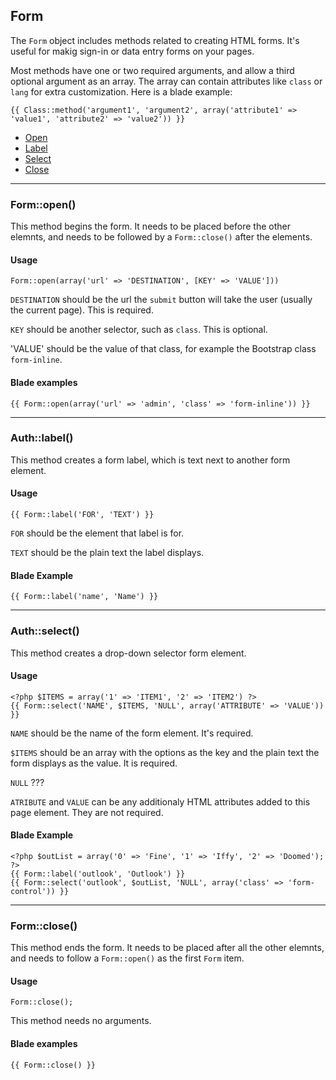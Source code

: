 ## Form

The `Form` object includes methods related to creating HTML forms. It's useful for makig sign-in or data entry forms on your pages.

Most methods have one or two required arguments, and allow a third optional argument as an array. The array can contain attributes like `class` or `lang` for extra customization. Here is a blade example:

    {{ Class::method('argument1', 'argument2', array('attribute1' => 'value1', 'attribute2' => 'value2')) }}

- [Open](#open)
- [Label](#lable)
- [Select](#select)
- [Close](#close)

___

<a name="open"></a>

### Form::open()

This method begins the form. It needs to be placed before the other elemnts, and needs to be followed by a `Form::close()` after the elements.

#### Usage

    Form::open(array('url' => 'DESTINATION', [KEY' => 'VALUE']))

`DESTINATION` should be the url the `submit` button will take the user (usually the current page). This is required.

`KEY` should be another selector, such as `class`. This is optional.

'VALUE' should be the value of that class, for example the Bootstrap class `form-inline`.

#### Blade examples

    {{ Form::open(array('url' => 'admin', 'class' => 'form-inline')) }}

___

<a name="label"></a>

### Auth::label()

This method creates a form label, which is text next to another form element.

#### Usage

	{{ Form::label('FOR', 'TEXT') }}

`FOR` should be the element that label is for.

`TEXT` should be the plain text the label displays.

#### Blade Example

    {{ Form::label('name', 'Name') }}

___

<a name="select"></a>

### Auth::select()

This method creates a drop-down selector form element.

#### Usage
	
	<?php $ITEMS = array('1' => 'ITEM1', '2' => 'ITEM2') ?>
	{{ Form::select('NAME', $ITEMS, 'NULL', array('ATTRIBUTE' => 'VALUE')) }}

`NAME` should be the name of the form element. It's required.

`$ITEMS` should be an array with the options as the key and the plain text the form displays as the value. It is required.

`NULL` ???

`ATRIBUTE` and `VALUE` can be any additionaly HTML attributes added to this page element. They are not required.

#### Blade Example

	<?php $outList = array('0' => 'Fine', '1' => 'Iffy', '2' => 'Doomed'); ?>
	{{ Form::label('outlook', 'Outlook') }}
	{{ Form::select('outlook', $outList, 'NULL', array('class' => 'form-control')) }}

___

<a name="close"></a>

### Form::close()

This method ends the form. It needs to be placed after all the other elemnts, and needs to follow a `Form::open()` as the first `Form` item.

#### Usage

    Form::close();

This method needs no arguments.

#### Blade examples

    {{ Form::close() }}